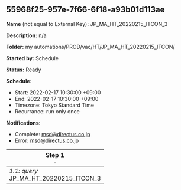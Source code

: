 ## 55968f25-957e-7f66-6f18-a93b01d113ae

**Name** (not equal to External Key)**:** JP_MA_HT_20220215_ITCON_3

**Description:** n/a

**Folder:** my automations/PROD/vac/HT/JP_MA_HT_20220215_ITCON/

**Started by:** Schedule

**Status:** Ready

**Schedule:**

* Start: 2022-02-17 10:30:00 +09:00
* End: 2022-02-17 10:30:00 +09:00
* Timezone: Tokyo Standard Time
* Recurrance: run only once

**Notifications:**

* Complete: msd@directus.co.jp
* Error: msd@directus.co.jp

| Step 1<br>_<small>-</small>_ |
| --- |
| _1.1: query_<br>JP_MA_HT_20220215_ITCON_3 |
